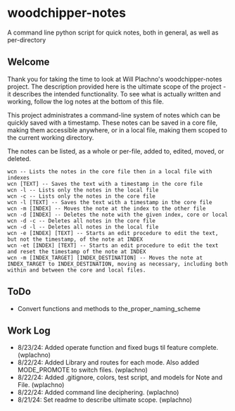 # woodchipper-notes
A command line python script for quick notes, both in general, as well as per-directory

## Welcome
Thank you for taking the time to look at Will Plachno's woodchipper-notes project. The description provided here is the ultimate scope of the project - it describes the intended functionality. To see what is actually written and working, follow the log notes at the bottom of this file.

This project administrates a command-line system of notes which can be quickly saved with a timestamp. These notes can be saved in a core file, making them accessible anywhere, or in a local file, making them scoped to the current working directory. 

The notes can be listed, as a whole or per-file, added to, edited, moved, or deleted.

```
wcn -- Lists the notes in the core file then in a local file with indexes
wcn [TEXT] -- Saves the text with a timestamp in the core file
wcn -l -- Lists only the notes in the local file
wcn -c -- Lists only the notes in the core file
wcn -l [TEXT] -- Saves the text with a timestamp in the core file
wcn -m [INDEX] -- Moves the note at the index to the other file
wcn -d [INDEX] -- Deletes the note with the given index, core or local
wcn -d -c -- Deletes all notes in the core file
wcn -d -l -- Deletes all notes in the local file
wcn -e [INDEX] [TEXT] -- Starts an edit procedure to edit the text, but not the timestamp, of the note at INDEX
wcn -et [INDEX] [TEXT] -- Starts an edit procedure to edit the text and reset the timestamp of the note at INDEX
wcn -m [INDEX_TARGET] [INDEX_DESTINATION] -- Moves the note at INDEX_TARGET to INDEX_DESTINATION, moving as necessary, including both within and between the core and local files.
```

## ToDo
- Convert functions and methods to the_proper_naming_scheme

## Work Log
- 8/23/24: Added operate function and fixed bugs til feature complete. (wplachno)
- 8/22/24: Added Library and routes for each mode. Also added MODE_PROMOTE to switch files. (wplachno)
- 8/22/24: Added .gitignore, colors, test script, and models for Note and File. (wplachno)
- 8/22/24: Added command line deciphering. (wplachno)
- 8/21/24: Set readme to describe ultimate scope. (wplachno)